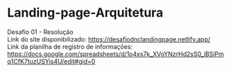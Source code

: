 # Landing-page-Arquitetura
Desafio 01 - Resolução <br>
Link do site disponibilizado: https://desafiodnclandingpage.netlify.app/ <br>
Link da planilha de registro de informações: https://docs.google.com/spreadsheets/d/1o4xs7k_XVoYNzrHd2sS0_iBSiPmq1CfK7tuzUSYis4U/edit#gid=0
